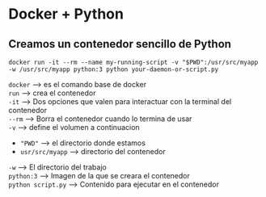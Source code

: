 # Docker + Python
## Creamos un contenedor sencillo de Python
```docker run -it --rm --name my-running-script -v "$PWD":/usr/src/myapp -w /usr/src/myapp python:3 python your-daemon-or-script.py```

`docker` --> es el comando base de docker  
`run` --> crea el contenedor  
`-it` --> Dos opciones que valen para interactuar con la terminal del contenedor  
`--rm` --> Borra el contenedor cuando lo termina de usar  
`-v` --> define el volumen a continuacion
- `"PWD"` --> el directorio donde estamos
- `usr/src/myapp` --> directorio del contenedor  

`-w` --> El directorio del trabajo  
`python:3` --> Imagen de la que se creara el contenedor  
`python script.py` --> Contenido para ejecutar en el contenedor